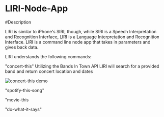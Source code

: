 # LIRI-Node-App

#Description

LIRI is similar to iPhone's SIRI, though, while SIRI is a Speech Interpretation and Recognition Interface, LIRI is a Language Interpretation and Recognition Interface. LIRI is a command line node app that takes in parameters and gives back data.

LIRI understands the following commands:

"concert-this"
Utilizing the Bands In Town API LIRI will search for a provided band and return concert location and dates

![concert-this demo](http://i68.tinypic.com/vzvjlz.gif)

"spotify-this-song"



"movie-this



"do-what-it-says"
